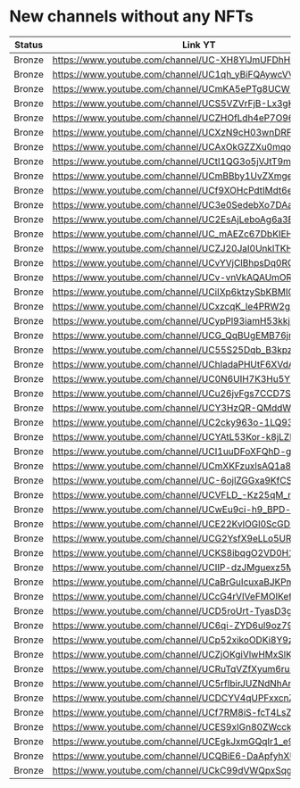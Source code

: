 # New channels without any NFTs

| Status | Link YT | Link Channel |
| --- | --- | --- |
| Bronze | https://www.youtube.com/channel/UC-XH8YlJmUFDhHddAabq8IQ | https://gleev.xyz/channel/64835 |
| Bronze | https://www.youtube.com/channel/UC1qh_yBiFQAywcVVQAuGHwg | https://gleev.xyz/channel/64837 |
| Bronze | https://www.youtube.com/channel/UCmKA5ePTg8UCW-Ni3teGofA | https://gleev.xyz/channel/64839 |
| Bronze | https://www.youtube.com/channel/UCS5VZVrFjB-Lx3gKAqj3cnA | https://gleev.xyz/channel/64840 |
| Bronze | https://www.youtube.com/channel/UCZHOfLdh4eP7O96x3hGwjhw | https://gleev.xyz/channel/64841 |
| Bronze | https://www.youtube.com/channel/UCXzN9cH03wnDRFmBQHjO5Hg | https://gleev.xyz/channel/64845 |
| Bronze | https://www.youtube.com/channel/UCAxOkGZZXu0mqonNebLU72Q | https://gleev.xyz/channel/64847 |
| Bronze | https://www.youtube.com/channel/UCtI1QG3o5jVJtT9meX1pIow | https://gleev.xyz/channel/64850 |
| Bronze | https://www.youtube.com/channel/UCmBBby1UvZXmgeqwRsKrV-w | https://gleev.xyz/channel/64856 |
| Bronze | https://www.youtube.com/channel/UCf9XOHcPdtIMdt6e_lzJskA | https://gleev.xyz/channel/64864 |
| Bronze | https://www.youtube.com/channel/UC3e0SedebXo7DAas2gnxtRA | https://gleev.xyz/channel/64874 |
| Bronze | https://www.youtube.com/channel/UC2EsAjLeboAg6a3EfiBJVew | https://gleev.xyz/channel/64875 |
| Bronze | https://www.youtube.com/channel/UC_mAEZc67DbKIEHkufY7-JA | https://gleev.xyz/channel/64881 |
| Bronze | https://www.youtube.com/channel/UCZJ20JaI0UnklTKH6WnecQw | https://gleev.xyz/channel/64883 |
| Bronze | https://www.youtube.com/channel/UCvYVjClBhpsDq0RQI0lI2GA | https://gleev.xyz/channel/64884 |
| Bronze | https://www.youtube.com/channel/UCv-vnVkAQAUmORNY3LOf6qQ | https://gleev.xyz/channel/64887 |
| Bronze | https://www.youtube.com/channel/UCiIXp6ktzySbKBMI0F-5Tsw | https://gleev.xyz/channel/64888 |
| Bronze | https://www.youtube.com/channel/UCxzcqK_le4PRW2gXpJTcD5Q | https://gleev.xyz/channel/64891 |
| Bronze | https://www.youtube.com/channel/UCypPl93iamH53kkjLBqqQCQ | https://gleev.xyz/channel/64892 |
| Bronze | https://www.youtube.com/channel/UCG_QqBUgEMB76jm1RcpNr7w | https://gleev.xyz/channel/64895 |
| Bronze | https://www.youtube.com/channel/UC55S25Dqb_B3kpzzMTWdZVA | https://gleev.xyz/channel/64899 |
| Bronze | https://www.youtube.com/channel/UChIadaPHUtF6XVdAbscMdHA | https://gleev.xyz/channel/64914 |
| Bronze | https://www.youtube.com/channel/UC0N6UIH7K3Hu5Y2MbNX8Veg | https://gleev.xyz/channel/64916 |
| Bronze | https://www.youtube.com/channel/UCu26jvFgs7CCD7SyjSh12JQ | https://gleev.xyz/channel/64920 |
| Bronze | https://www.youtube.com/channel/UCY3HzQR-QMddWfUTtgriWJw | https://gleev.xyz/channel/64924 |
| Bronze | https://www.youtube.com/channel/UC2cky963o-1LQ93Fi3kFS-A | https://gleev.xyz/channel/64926 |
| Bronze | https://www.youtube.com/channel/UCYAtL53Kor-k8jLZbOPyAZw | https://gleev.xyz/channel/64934 |
| Bronze | https://www.youtube.com/channel/UCI1uuDFoXFQhD-gn7R5aF-A | https://gleev.xyz/channel/64936 |
| Bronze | https://www.youtube.com/channel/UCmXKFzuxlsAQ1a8WT8f_iqQ | https://gleev.xyz/channel/64948 |
| Bronze | https://www.youtube.com/channel/UC-6ojlZGGxa9KfCS27umQPA | https://gleev.xyz/channel/64950 |
| Bronze | https://www.youtube.com/channel/UCVFLD_-Kz25qM_myszAg0Eg | https://gleev.xyz/channel/64959 |
| Bronze | https://www.youtube.com/channel/UCwEu9ci-h9_BPD-uQAWBm7w | https://gleev.xyz/channel/64962 |
| Bronze | https://www.youtube.com/channel/UCE22KvlOGl0ScGDZHxb4l5A | https://gleev.xyz/channel/64968 |
| Bronze | https://www.youtube.com/channel/UCG2YsfX9eLLo5URNV4Zv8bg | https://gleev.xyz/channel/64969 |
| Bronze | https://www.youtube.com/channel/UCKS8ibqgO2VD0H1Oa5VBDOQ | https://gleev.xyz/channel/64970 |
| Bronze | https://www.youtube.com/channel/UCIIP-dzJMguexz5Md1z-EWQ | https://gleev.xyz/channel/64974 |
| Bronze | https://www.youtube.com/channel/UCaBrGuIcuxaBJKPmAsnt-qA | https://gleev.xyz/channel/64978 |
| Bronze | https://www.youtube.com/channel/UCcG4rVIVeFMOIKefcqCpOsw | https://gleev.xyz/channel/64979 |
| Bronze | https://www.youtube.com/channel/UCD5roUrt-TyasD3gAW0MWqQ | https://gleev.xyz/channel/64981 |
| Bronze | https://www.youtube.com/channel/UC6qi-ZYD6ul9oz79X_-NmoQ | https://gleev.xyz/channel/64982 |
| Bronze | https://www.youtube.com/channel/UCp52xikoODKi8Y9zxiDE2QA | https://gleev.xyz/channel/64984 |
| Bronze | https://www.youtube.com/channel/UCZjOKgiVlwHMxSlKzf_YGeA | https://gleev.xyz/channel/64988 |
| Bronze | https://www.youtube.com/channel/UCRuTqVZfXyum6ru5-ZLS0pQ | https://gleev.xyz/channel/64990 |
| Bronze | https://www.youtube.com/channel/UC5rfIbirJUZNdNhAr4_7NEQ | https://gleev.xyz/channel/64993 |
| Bronze | https://www.youtube.com/channel/UCDCYV4qUPFxxcnZC2LdPJ-A | https://gleev.xyz/channel/65002 |
| Bronze | https://www.youtube.com/channel/UCf7RM8iS-fcT4LsZGD3U9ag | https://gleev.xyz/channel/65003 |
| Bronze | https://www.youtube.com/channel/UCES9xIGn80ZWcckbaLVL_OQ | https://gleev.xyz/channel/65005 |
| Bronze | https://www.youtube.com/channel/UCEgkJxmGQqIr1_e96m7dGQw | https://gleev.xyz/channel/65011 |
| Bronze | https://www.youtube.com/channel/UCQBiE6-DaApfyhXUM2m_y8A | https://gleev.xyz/channel/65012 |
| Bronze | https://www.youtube.com/channel/UCkC99dVWQpxSqgUW-57Pjeg | https://gleev.xyz/channel/65015 |